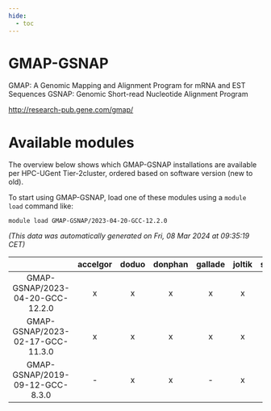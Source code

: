 ```yaml
---
hide:
  - toc
---
```


GMAP-GSNAP
==========


GMAP: A Genomic Mapping and Alignment Program for mRNA and EST Sequences GSNAP: Genomic Short-read Nucleotide Alignment Program

http://research-pub.gene.com/gmap/
# Available modules


The overview below shows which GMAP-GSNAP installations are available per HPC-UGent Tier-2cluster, ordered based on software version (new to old).

To start using GMAP-GSNAP, load one of these modules using a `module load` command like:

```shell
module load GMAP-GSNAP/2023-04-20-GCC-12.2.0
```

*(This data was automatically generated on Fri, 08 Mar 2024 at 09:35:19 CET)*  

| |accelgor|doduo|donphan|gallade|joltik|skitty|
| :---: | :---: | :---: | :---: | :---: | :---: | :---: |
|GMAP-GSNAP/2023-04-20-GCC-12.2.0|x|x|x|x|x|x|
|GMAP-GSNAP/2023-02-17-GCC-11.3.0|x|x|x|x|x|x|
|GMAP-GSNAP/2019-09-12-GCC-8.3.0|-|x|x|-|x|-|

